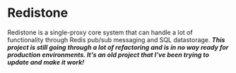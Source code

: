 # Redistone
Redistone is a single-proxy core system that can handle a lot of functionality through Redis pub/sub messaging and SQL datastorage. ***This project is still going through a lot of refactoring and is in no way ready for production environments. It's an old project that I've been trying to update and make it work!***

